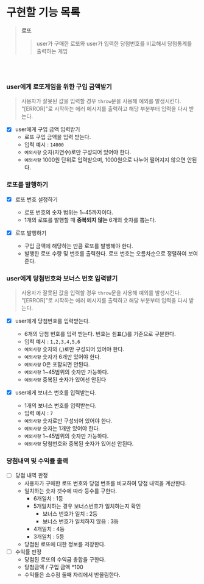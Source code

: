 # 구현할 기능 목록
>**로또**
> >user가 구매한 로또와 user가 입력한 당첨번호를 비교해서 당첨통계를 출력하는 게임</br>

</br>
</br>

### user에게 로또게임을 위한 구입 금액받기
> 사용자가 잘못된 값을 입력할 경우 `throw`문을 사용해 예외를 발생시킨다. </br> "[ERROR]"로 시작하는 에러 메시지를 출력하고 해당 부분부터 입력을 다시 받는다.
- [x] user에게 구입 금액 입력받기
	- 로또 구입 금액을 입력 받는다.
	- 입력 예시 : `14000`
	- `예외사항` 숫자(자연수)로만 구성되어 있어야 한다.
	- `예외사항` 1000원 단위로 입력받으며, 1000원으로 나누어 떨어지지 않으면 안된다.

### 로또를 발행하기
- [x] 로또 번호 설정하기
	- 로또 번호의 숫자 범위는 1~45까지이다.
	- 1개의 로또를 발행할 때 **중복되지 않는** 6개의 숫자를 뽑는다.

- [x] 로또 발행하기
	- 구입 금액에 해당하는 만큼 로또를 발행해야 한다.
	- 발행한 로또 수량 및 번호를 출력한다. 로또 번호는 오름차순으로 정렬하여 보여준다.

### user에게 당첨번호와 보너스 번호 입력받기
> 사용자가 잘못된 값을 입력할 경우 `throw`문을 사용해 예외를 발생시킨다. </br> "[ERROR]"로 시작하는 에러 메시지를 출력하고 해당 부분부터 입력을 다시 받는다.
- [x] user에게 당첨번호를 입력받는다.
	- 6개의 당첨 번호를 입력 받는다. 번호는 쉼표(,)를 기준으로 구분한다.
	- 입력 예시 : `1,2,3,4,5,6`
	- `예외사항` 숫자와 (,)로만 구성되어 있어야 한다.
	- `예외사항` 숫자가 6개만 있어야 한다. 
	- `예외사항` 0은 포함되면 안된다.
	- `예외사항` 1~45범위의 숫자만 가능하다. 
	- `예외사항` 중복된 숫자가 있어선 안된다

- [x] user에게 보너스 번호를 입력받는다.
	- 1개의 보너스 번호를 입력받는다.
	- 입력 예시 : `7`
	- `예외사항` 숫자로만 구성되어 있어야 한다. 
	- `예외사항` 숫자는 1개만 있어야 한다.
	- `예외사항` 1~45범위의 숫자만 가능하다. 
	- `예외사항` 당첨번호와 중복된 숫자가 있어선 안된다.


### 당첨내역 및 수익률 출력
- [ ] 당첨 내역 판정
	- 사용자가 구매한 로또 번호와 당첨 번호를 비교하여 당첨 내역을 계산한다. 
	- 일치하는 숫자 갯수에 따라 등수를 구한다.
		- 6개일치 : 1등
		- 5개일치하는 경우 보너스번호가 일치하는지 확인
			- 보너스 번호가 일치 : 2등
			- 보너스 번호가 일치하지 않음 : 3등
		- 4개일치 : 4등
		- 3개일치 : 5등
	- 당첨된 로또에 대한 정보를 저장한다.
- [ ] 수익률 판정
	- 당첨된 로또의 수익금 총합을 구한다.
	- 당첨금액 / 구입 금액 *100
	- 수익률은 소수점 둘째 자리에서 반올림한다. 